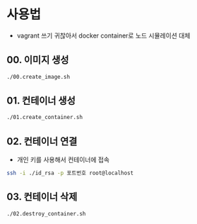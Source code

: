 # 사용법
- vagrant 쓰기 귀찮아서 docker container로 노드 시뮬레이션 대체

## 00. 이미지 생성
``` bash
./00.create_image.sh
```
## 01. 컨테이너 생성
``` bash
./01.create_container.sh
```
## 02. 컨테이너 연결
- 개인 키를 사용해서 컨테이너에 접속
``` bash
ssh -i ./id_rsa -p 포트번호 root@localhost
```
## 03. 컨테이너 삭제
``` bash
./02.destroy_container.sh
```
